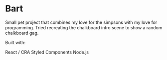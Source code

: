 # Bart

Small pet project that combines my love for the simpsons with my love for programming. 
Tried recreating the chalkboard intro scene to show a random chalkboard gag.

Built with:

React / CRA
Styled Components
Node.js
